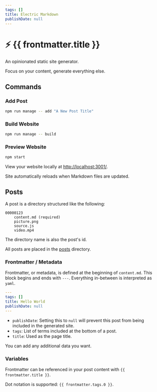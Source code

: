 ```yaml
---
tags: []
title: Electric Markdown
publishDate: null
---
```


# ⚡ {{ frontmatter.title }}

An opinionated static site generator.

Focus on your content, generate everything else.

## Commands

### Add Post

```bash
npm run manage -- add "A New Post Title"
```

### Build Website

```bash
npm run manage -- build
```

### Preview Website

```bash
npm start
```

View your website locally at [http://localhost:3001/]().

Site automatically reloads when Markdown files are updated.

## Posts

A post is a directory structured like the following:

```text
00000123
    content.md (required)
    picture.png
    source.js
    video.mp4
```

The directory name is also the post's id.

All posts are placed in the [posts](../) directory.

### Frontmatter / Metadata

Frontmatter, or metadata, is defined at the beginning of `content.md`. This block begins and ends with `---`. Everything in-between is interpreted as `yaml`.

```yaml
---
tags: []
title: Hello World
publishDate: null
---
```

- `publishDate`: Setting this to `null` will prevent this post from being included in the generated site.
- `tags`: List of terms included at the bottom of a post.
- `title`: Used as the page title.

You can add any additional data you want.

### Variables

Frontmatter can be referenced in your post content with `{{ frontmatter.title }}`.

Dot notation is supported: `{{ frontmatter.tags.0 }}`.
